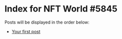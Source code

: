 # Index for NFT World #5845
Posts will be displayed in the order below:

- [Your first post](./001-first.md)

